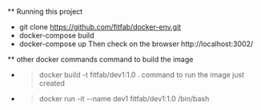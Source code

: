 ** Running this project
- git clone https://github.com/fitfab/docker-env.git
- docker-compose build
- docker-compose up
Then check on the browser http://localhost:3002/

** other docker commands
command to build the image
- > docker build -t fitfab/dev1:1.0 .
command to run the image just created
- > docker run -it --name dev1 fitfab/dev1:1.0 /bin/bash
